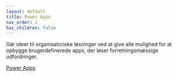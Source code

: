 ```yaml
---
layout: default
title: Power Apps
nav_order: 1
has_children: false
---
```


Gør ideer til organisatoriske løsninger ved at give alle mulighed for at opbygge brugerdefinerede apps, der løser forretningsmæssige udfordringer.

[Power Apps](https://powerapps.microsoft.com/)